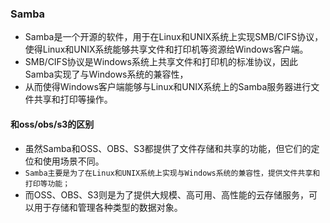 ### Samba
* Samba是一个开源的软件，用于在Linux和UNIX系统上实现SMB/CIFS协议，使得Linux和UNIX系统能够共享文件和打印机等资源给Windows客户端。
* SMB/CIFS协议是Windows系统上共享文件和打印机的标准协议，因此Samba实现了与Windows系统的兼容性，
* 从而使得Windows客户端能够与Linux和UNIX系统上的Samba服务器进行文件共享和打印等操作。


#### 和oss/obs/s3的区别
* 虽然Samba和OSS、OBS、S3都提供了文件存储和共享的功能，但它们的定位和使用场景不同。
* `Samba主要是为了在Linux和UNIX系统上实现与Windows系统的兼容性，提供文件共享和打印等功能；`
* 而OSS、OBS、S3则是为了提供大规模、高可用、高性能的云存储服务，可以用于存储和管理各种类型的数据对象。







